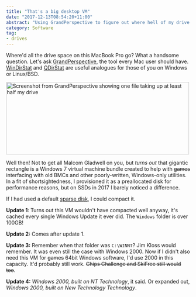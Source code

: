 ```yaml
---
title: "That's a big desktop VM"
date: "2017-12-13T08:54:20+11:00"
abstract: "Using GrandPerspective to figure out where hell of my drive space went"
category: Software
tag:
- drives
---
```

Where'd all the drive space on this MacBook Pro go? What a handsome question. Let's ask [GrandPerspective], the tool every Mac user should have. [WinDirStat] and [QDirStat] are useful analogues for those of you on Windows or Linux/BSD.

<p><img src="https://rubenerd.com/files/2017/grandperspective-vm.png" alt="Screenshot from GrandPerspective showing one file taking up at least half my drive" style="width:500px; height:198px;" />

Well then! Not to get all Malcom Gladwell on you, but *turns out* that gigantic rectangle is a Windows 7 virtual machine bundle created to help with ~~games~~ interfacing with old BMCs and other poorly-written, Windows-only utilities. In a fit of shortsightedness, I provisioned it as a preallocated disk for performance reasons, but on SSDs in 2017 I barely noticed a difference.

If I had used a default [sparse disk], I could compact it.

**Update 1**: Turns out this VM wouldn't have compacted well anyway, it's cached every single Windows Update it ever did. The `Windows` folder is over 100GB!

**Update 2:** Comes after update 1.

**Update 3:** Remember when that folder was `C:\WINNT`? Jim Kloss would remember. It was even still the case with Windows 2000. Now if I didn't also need this VM for ~~games~~ 64bit Windows software, I'd use 2000 in this capacity. It'd probably still work. ~~Chips Challenge and SkiFree still would too~~.

**Update 4:** *Windows 2000, built on NT Technology*, it said. Or expanded out, *Windows 2000, built on New Technology Technology*.

[GrandPerspective]: http://grandperspectiv.sourceforge.net
[sparse disk]: https://kb.vmware.com/s/article/1001934
[WinDirStat]: https://windirstat.net/
[QDirStat]: https://github.com/shundhammer/qdirstat

